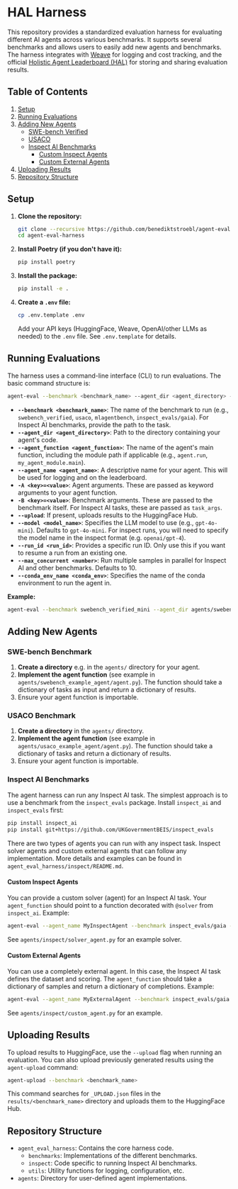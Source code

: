 # HAL Harness

This repository provides a standardized evaluation harness for evaluating different AI agents across various benchmarks. It supports several benchmarks and allows users to easily add new agents and benchmarks.  The harness integrates with [Weave](https://wandb.ai/site/weave/) for logging and cost tracking, and the official [Holistic Agent Leaderboard (HAL)](https://agent-evals-leaderboard.hf.space) for storing and sharing evaluation results.

## Table of Contents

1. [Setup](#setup)
2. [Running Evaluations](#running-evaluations)
3. [Adding New Agents](#adding-new-agents)
    - [SWE-bench Verified](#swe-bench-benchmark)
    - [USACO](#usaco-benchmark)
    - [Inspect AI Benchmarks](#inspect-ai-benchmarks)
        - [Custom Inspect Agents](#custom-inspect-agents)
        - [Custom External Agents](#custom-external-agents)
4. [Uploading Results](#uploading-results)
5. [Repository Structure](#repository-structure)


## Setup

1. **Clone the repository:**
   ```bash
   git clone --recursive https://github.com/benediktstroebl/agent-eval-harness.git
   cd agent-eval-harness
   ```

2. **Install Poetry (if you don't have it):**
   ```bash
   pip install poetry
   ```

3. **Install the package:**
   ```bash
   pip install -e .
   ```

4. **Create a `.env` file:**
   ```bash
   cp .env.template .env
   ```
   Add your API keys (HuggingFace, Weave, OpenAI/other LLMs as needed) to the `.env` file.  See `.env.template` for details.


## Running Evaluations

The harness uses a command-line interface (CLI) to run evaluations.  The basic command structure is:

```bash
agent-eval --benchmark <benchmark_name> --agent_dir <agent_directory> --agent_function <agent_function> --agent_name <agent_name> [OPTIONS]
```

*   **`--benchmark <benchmark_name>`**: The name of the benchmark to run (e.g., `swebench_verified`, `usaco`, `mlagentbench`, `inspect_evals/gaia`).  For Inspect AI benchmarks, provide the path to the task.  
*   **`--agent_dir <agent_directory>`**: Path to the directory containing your agent's code.
*   **`--agent_function <agent_function>`**:  The name of the agent's main function, including the module path if applicable (e.g., `agent.run`, `my_agent_module.main`).
*   **`--agent_name <agent_name>`**: A descriptive name for your agent.  This will be used for logging and on the leaderboard.
*   **`-A <key>=<value>`**: Agent arguments. These are passed as keyword arguments to your agent function.
*   **`-B <key>=<value>`**: Benchmark arguments.  These are passed to the benchmark itself.  For Inspect AI tasks, these are passed as `task_args`.
*   **`--upload`**: If present, uploads results to the HuggingFace Hub.
*   **`--model <model_name>`**:  Specifies the LLM model to use (e.g., `gpt-4o-mini`).  Defaults to `gpt-4o-mini`. For inspect runs, you will need to specify the model name in the inspect format (e.g. `openai/gpt-4`).
*   **`--run_id <run_id>`**:  Provides a specific run ID. Only use this if you want to resume a run from an existing one.
*   **`--max_concurrent <number>`**: Run multiple samples in parallel for Inspect AI and other benchmarks. Defaults to 10.
*   **`--conda_env_name <conda_env>`**:  Specifies the name of the conda environment to run the agent in.


**Example:**

```bash
agent-eval --benchmark swebench_verified_mini --agent_dir agents/swebench_example_agent/ --agent_function main.run --agent_name "My SWE-bench Agent (gpt-4o-2024-08-06)" -A model_name=gpt-4o-mini --upload 
```


## Adding New Agents

### SWE-bench Benchmark

1.  **Create a directory** e.g. in the `agents/` directory for your agent.
2.  **Implement the agent function**  (see example in `agents/swebench_example_agent/agent.py`).  The function should take a dictionary of tasks as input and return a dictionary of results.
3.  Ensure your agent function is importable.

### USACO Benchmark

1.  **Create a directory** in the `agents/` directory.
2.  **Implement the agent function** (see example in `agents/usaco_example_agent/agent.py`).  The function should take a dictionary of tasks and return a dictionary of results.
3.  Ensure your agent function is importable.

### Inspect AI Benchmarks

The agent harness can run any Inspect AI task.  The simplest approach is to use a benchmark from the `inspect_evals` package.  Install `inspect_ai` and `inspect_evals` first:

```bash
pip install inspect_ai
pip install git+https://github.com/UKGovernmentBEIS/inspect_evals
```

There are two types of agents you can run with any inspect task. Inspect solver agents and custom external agents that can follow any implementation. More details and examples can be found in `agent_eval_harness/inspect/README.md`.

#### Custom Inspect Agents

You can provide a custom solver (agent) for an Inspect AI task.  Your `agent_function` should point to a function decorated with `@solver` from `inspect_ai`.  Example:

```bash
agent-eval --agent_name MyInspectAgent --benchmark inspect_evals/gaia --model openai/gpt-4o --agent_dir agents/my_inspect_agent --agent_function my_solver.my_agent 
```

See `agents/inspect/solver_agent.py` for an example solver.

#### Custom External Agents

You can use a completely external agent.  In this case, the Inspect AI task defines the dataset and scoring. The `agent_function` should take a dictionary of samples and return a dictionary of completions. Example:

```bash
agent-eval --agent_name MyExternalAgent --benchmark inspect_evals/gaia --model openai/gpt-4o --agent_dir agents/my_external_agent --agent_function my_agent.run -A model_name=gpt-4o
```

See `agents/inspect/custom_agent.py` for an example.


## Uploading Results

To upload results to HuggingFace, use the `--upload` flag when running an evaluation.  You can also upload previously generated results using the `agent-upload` command:

```bash
agent-upload --benchmark <benchmark_name>
```

This command searches for `_UPLOAD.json` files in the `results/<benchmark_name>` directory and uploads them to the HuggingFace Hub.


## Repository Structure

*   `agent_eval_harness`:  Contains the core harness code.
    *   `benchmarks`: Implementations of the different benchmarks.
    *   `inspect`:  Code specific to running Inspect AI benchmarks.
    *   `utils`: Utility functions for logging, configuration, etc.
*   `agents`: Directory for user-defined agent implementations.
